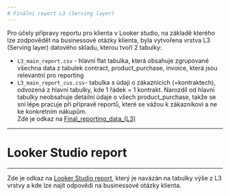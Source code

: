 ```yaml
---
# Finální report L3 (Serving layer)
---
```

Pro účely přípravy reportu pro klienta v Looker studio, na základě kterého lze zodpovědět na businessové otázky klienta, byla vytvořena vrstva L3 (Serving layer) datového skladu, kterou tvoří 2 tabulky:
* `L3_main_report.csv` - hlavní flat tabulka, která obsahuje zgrupované všechna data z tabulek contract, product_purchase, invoice, která jsou relevantní pro reporting
* `L3_main_report_cus.csv`- tabulka s údaji o zákaznících (=kontraktech), odvozená z hlavní tabulky, kde 1 řádek = 1 kontrakt. Narozdíl od hlavní tabulky neobsahuje detailní údaje o všech product_purchase, takže se sní lépe pracuje při přípravě reportů, které se vážou k zákazníkovi a ne ke konkrétním nákupům. <br>
Zde je odkaz na [Final_reporting_data_(L3)](https://drive.google.com/drive/folders/1N1WG57vw4H923iNQV5phr02dI5Us7aw0?usp=drive_link)

---
# Looker Studio report
---
Zde je odkaz na [Looker Studio report](https://lookerstudio.google.com/s/qR4a9vwV5gc), který je navázán na tabulky výše z L3 vrstvy a kde lze najít odpovědi na businessové otázky klienta.
